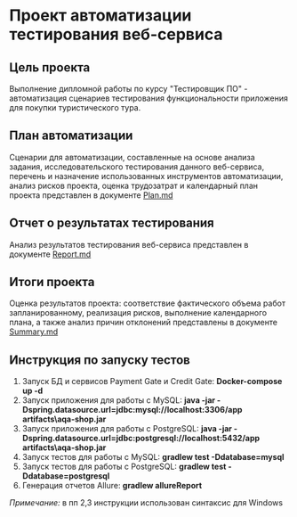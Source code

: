 # **Проект автоматизации тестирования веб-сервиса**
## **Цель проекта**
Выполнение дипломной работы по курсу "Тестировщик ПО" - автоматизация сценариев тестирования функциональности приложения для покупки туристического тура. 

## **План автоматизации**
Сценарии для автоматизации, составленные на основе анализа задания, исследовательского тестирования данного веб-сервиса, перечень и назначение использованных инструментов автоматизации, анализ рисков проекта, оценка трудозатрат и календарный план проекта представлен в документе [Plan.md](https://github.com/AlexeyVFrolov/QA-Diploma/blob/master/documentation/Plan.md)

## **Отчет о результатах тестирования**
Анализ результатов тестирования веб-сервиса представлен в документе [Report.md](https://github.com/AlexeyVFrolov/QA-Diploma/blob/master/documentation/Report.md)

## **Итоги проекта**
Оценка результатов проекта: соответствие фактического объема работ запланированному, реализация рисков, выполнение календарного плана, а также анализ причин отклонений  представлены в документе [Summary.md](https://github.com/AlexeyVFrolov/QA-Diploma/blob/master/documentation/Summary.md)

## **Инструкция по запуску тестов**

1. Запуск БД и сервисов Payment Gate и Credit Gate: **Docker-compose up -d**
2. Запуск приложения для работы с MySQL: **java -jar -Dspring.datasource.url=jdbc:mysql://localhost:3306/app artifacts\aqa-shop.jar**
3. Запуск приложения для работы с PostgreSQL: **java -jar -Dspring.datasource.url=jdbc:postgresql://localhost:5432/app artifacts\aqa-shop.jar**
4. Запуск тестов для работы с MySQL: **gradlew test -Ddatabase=mysql**
5. Запуск тестов для работы с PostgreSQL: **gradlew test -Ddatabase=postgresql**
6. Генерация отчетов Allure: **gradlew allureReport**

*Примечание:*  в пп 2,3 инструкции использован синтаксис для Windows